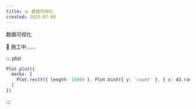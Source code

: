 ```yaml
---
title: 📊 数据可视化
created: 2023-07-05
---
```


<TitleWithEmoji emoji="📊" special>数据可视化</TitleWithEmoji>

🚧 施工中……

::: plot

```ts
Plot.plot({
  marks: [
    Plot.rectY({ length: 10000 }, Plot.binX({ y: 'count' }, { x: d3.randomNormal() }))
  ]
})
```

:::
